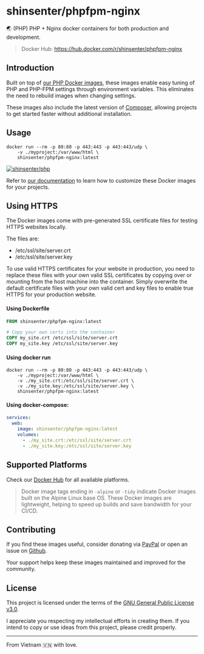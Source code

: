 # shinsenter/phpfpm-nginx

🌏 (PHP) PHP + Nginx docker containers for both production and development.

> Docker Hub: https://hub.docker.com/r/shinsenter/phpfpm-nginx

## Introduction

Built on top of [our PHP Docker images](https://hub.docker.com/r/shinsenter/php), these images enable easy tuning of PHP and PHP-FPM settings through environment variables. This eliminates the need to rebuild images when changing settings.

These images also include the latest version of [Composer](https://getcomposer.org), allowing projects to get started faster without additional installation.

## Usage

```shell
docker run --rm -p 80:80 -p 443:443 -p 443:443/udp \
    -v ./myproject:/var/www/html \
    shinsenter/phpfpm-nginx:latest
```

[![shinsenter/php](https://repository-images.githubusercontent.com/458053748/24e848e1-c0fc-4893-b2b9-f7dbfad263f3)](https://docker.shin.company/php)

Refer to [our documentation](https://hub.docker.com/r/shinsenter/php) to learn how to customize these Docker images for your projects.

## Using HTTPS

The Docker images come with pre-generated SSL certificate files for testing HTTPS websites locally.

The files are:
- /etc/ssl/site/server.crt
- /etc/ssl/site/server.key

To use valid HTTPS certificates for your website in production, you need to replace these files with your own valid SSL certificates by copying over or mounting from the host machine into the container. Simply overwrite the default certificate files with your own valid cert and key files to enable true HTTPS for your production website.

#### Using Dockerfile

```Dockerfile
FROM shinsenter/phpfpm-nginx:latest

# Copy your own certs into the container
COPY my_site.crt /etc/ssl/site/server.crt
COPY my_site.key /etc/ssl/site/server.key
```

#### Using docker run

```shell
docker run --rm -p 80:80 -p 443:443 -p 443:443/udp \
    -v ./myproject:/var/www/html \
    -v ./my_site.crt:/etc/ssl/site/server.crt \
    -v ./my_site.key:/etc/ssl/site/server.key \
    shinsenter/phpfpm-nginx:latest
```

#### Using docker-compose:

```yml
services:
  web:
    image: shinsenter/phpfpm-nginx:latest
    volumes:
      - ./my_site.crt:/etc/ssl/site/server.crt
      - ./my_site.key:/etc/ssl/site/server.key
```

## Supported Platforms

Check our [Docker Hub](https://hub.docker.com/r/shinsenter/phpfpm-nginx/tags) for all available platforms.

> Docker image tags ending in `-alpine` or `-tidy` indicate Docker images built on the Alpine Linux base OS.
> These Docker images are lightweight, helping to speed up builds and save bandwidth for your CI/CD.

## Contributing

If you find these images useful, consider donating via [PayPal](https://www.paypal.me/shinsenter) or open an issue on [Github](https://github.com/shinsenter/php/issues/new).

Your support helps keep these images maintained and improved for the community.

## License

This project is licensed under the terms of the [GNU General Public License v3.0](https://code.shin.company/php/blob/main/LICENSE).

I appreciate you respecting my intellectual efforts in creating them. If you intend to copy or use ideas from this project, please credit properly.

---

From Vietnam 🇻🇳 with love.
